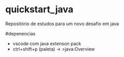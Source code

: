 # quickstart_java
Repositório de estudos para um novo desafio em java

#depenencias
- vscode com java extenson pack
- ctrl+shift+p (paleta) -> >java:Overview